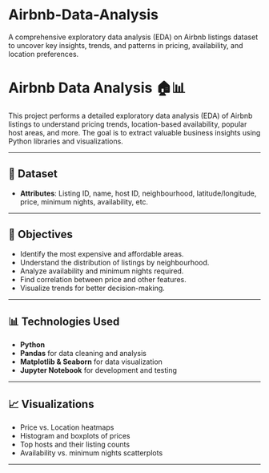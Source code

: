# Airbnb-Data-Analysis
A comprehensive exploratory data analysis (EDA) on Airbnb listings dataset to uncover key insights, trends, and patterns in pricing, availability, and location preferences.
# Airbnb Data Analysis 🏠📊

This project performs a detailed exploratory data analysis (EDA) of Airbnb listings to understand pricing trends, location-based availability, popular host areas, and more. The goal is to extract valuable business insights using Python libraries and visualizations.

---

## 📁 Dataset
- **Attributes**: Listing ID, name, host ID, neighbourhood, latitude/longitude, price, minimum nights, availability, etc.

---

## 📌 Objectives
- Identify the most expensive and affordable areas.
- Understand the distribution of listings by neighbourhood.
- Analyze availability and minimum nights required.
- Find correlation between price and other features.
- Visualize trends for better decision-making.

---

## 📊 Technologies Used
- **Python**
- **Pandas** for data cleaning and analysis
- **Matplotlib & Seaborn** for data visualization
- **Jupyter Notebook** for development and testing

---

## 📈 Visualizations
- Price vs. Location heatmaps
- Histogram and boxplots of prices
- Top hosts and their listing counts
- Availability vs. minimum nights scatterplots

---

